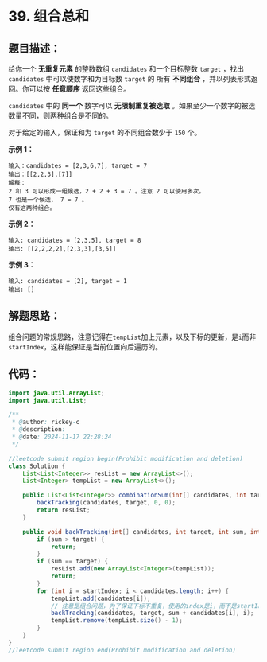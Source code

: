 #  39. 组合总和

## 题目描述：

给你一个 **无重复元素** 的整数数组 `candidates` 和一个目标整数 `target` ，找出 `candidates` 中可以使数字和为目标数 `target` 的 所有 **不同组合** ，并以列表形式返回。你可以按 **任意顺序** 返回这些组合。

`candidates` 中的 **同一个** 数字可以 **无限制重复被选取** 。如果至少一个数字的被选数量不同，则两种组合是不同的。 

对于给定的输入，保证和为 `target` 的不同组合数少于 `150` 个。

**示例 1：**

```
输入：candidates = [2,3,6,7], target = 7
输出：[[2,2,3],[7]]
解释：
2 和 3 可以形成一组候选，2 + 2 + 3 = 7 。注意 2 可以使用多次。
7 也是一个候选， 7 = 7 。
仅有这两种组合。
```

**示例 2：**

```
输入: candidates = [2,3,5], target = 8
输出: [[2,2,2,2],[2,3,3],[3,5]]
```

**示例 3：**

```
输入: candidates = [2], target = 1
输出: []
```

## 解题思路：

组合问题的常规思路，注意记得在`tempList`加上元素，以及下标的更新，是`i`而非`startIndex`，这样能保证是当前位置向后遍历的。

## 代码：

```java
import java.util.ArrayList;
import java.util.List;

/**
 * @author: rickey-c
 * @description:
 * @date: 2024-11-17 22:28:24
 */

//leetcode submit region begin(Prohibit modification and deletion)
class Solution {
    List<List<Integer>> resList = new ArrayList<>();
    List<Integer> tempList = new ArrayList<>();

    public List<List<Integer>> combinationSum(int[] candidates, int target) {
        backTracking(candidates, target, 0, 0);
        return resList;
    }

    public void backTracking(int[] candidates, int target, int sum, int startIndex) {
        if (sum > target) {
            return;
        }
        if (sum == target) {
            resList.add(new ArrayList<Integer>(tempList));
            return;
        }
        for (int i = startIndex; i < candidates.length; i++) {
            tempList.add(candidates[i]);
            // 注意是组合问题，为了保证下标不重复，使用的index是i，而不是startIndex
            backTracking(candidates, target, sum + candidates[i], i);
            tempList.remove(tempList.size() - 1);
        }
    }
}
//leetcode submit region end(Prohibit modification and deletion)

```

